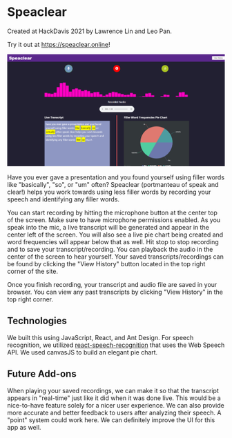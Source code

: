 # Speaclear

Created at HackDavis 2021 by Lawrence Lin and Leo Pan.

Try it out at https://speaclear.online!

![Speaclear](./speaclear.png)

Have you ever gave a presentation and you found yourself using filler words like "basically", "so", or "um" often? Speaclear (portmanteau of speak and clear!) helps you work towards using less filler words by recording your speech and identifying any filler words.

You can start recording by hitting the microphone button at the center top of the screen. Make sure to have microphone permissions enabled. As you speak into the mic, a live transcript will be generated and appear in the center left of the screen. You will also see a live pie chart being created and word frequencies will appear below that as well. Hit stop to stop recording and to save your transcript/recording. You can playback the audio in the center of the screen to hear yourself. Your saved transcripts/recordings can be found by clicking the "View History" button located in the top right corner of the site.

Once you finish recording, your transcript and audio file are saved in your browser. You can view any past transcripts by clicking "View History" in the top right corner.

## Technologies
We built this using JavaScript, React, and Ant Design. For speech recognition, we utilized [react-speech-recognition](https://www.npmjs.com/package/react-speech-recognition) that uses the Web Speech API. We used canvasJS to build an elegant pie chart.


## Future Add-ons
When playing your saved recordings, we can make it so that the transcript appears in "real-time" just like it did when it was done live. This would be a nice-to-have feature solely for a nicer user experience. We can also provide more accurate and better feedback to users after analyzing their speech. A "point" system could work here. We can definitely improve the UI for this app as well.
